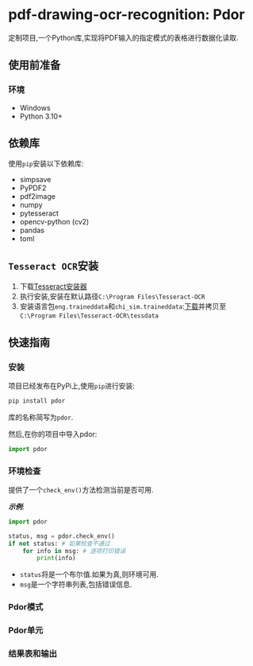 # pdf-drawing-ocr-recognition: Pdor  

定制项目,一个Python库,实现将PDF输入的指定模式的表格进行数据化读取.  

## 使用前准备  

### 环境  

- Windows
- Python 3.10+  

## 依赖库  

使用`pip`安装以下依赖库:  

- simpsave
- PyPDF2
- pdf2image
- numpy
- pytesseract
- opencv-python (cv2)
- pandas
- toml

## `Tesseract OCR`安装  

1. 下载[Tesseract安装器](https://github.com/tesseract-ocr/tesseract/releases/download/5.5.0/tesseract-ocr-w64-setup-5.5.0.20241111.exe)  
2. 执行安装,安装在默认路径`C:\Program Files\Tesseract-OCR`  
3. 安装语言包`eng.traineddata`和`chi_sim.traineddata`:[下载](https://github.com/tesseract-ocr/tessdata/tree/main)并拷贝至`C:\Program Files\Tesseract-OCR\tessdata`  

## 快速指南

### 安装  

项目已经发布在PyPi上,使用`pip`进行安装:  

```cmd
pip install pdor
```

库的名称简写为`pdor`.  

然后,在你的项目中导入pdor:  
```python
import pdor
```

### 环境检查

提供了一个`check_env()`方法检测当前是否可用.  

***示例***:  
```python
import pdor

status, msg = pdor.check_env()
if not status: # 如果检查不通过
    for info in msg: # 逐项打印错误
        print(info)
```

- `status`将是一个布尔值.如果为真,则环境可用.  
- `msg`是一个字符串列表,包括错误信息.

### Pdor模式  

### Pdor单元  

### 结果表和输出  
